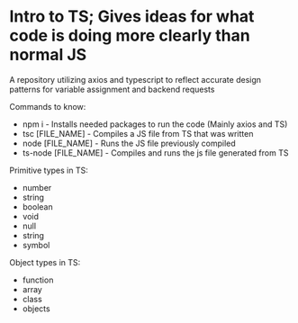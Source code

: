# Intro to TS; Gives ideas for what code is doing more clearly than normal JS

A repository utilizing axios and typescript to reflect accurate design patterns for variable assignment and backend requests

Commands to know: 
<ul>
  <li>npm i - Installs needed packages to run the code (Mainly axios and TS)</li>
  <li>tsc [FILE_NAME] - Compiles a JS file from TS that was written</li>
  <li>node [FILE_NAME] - Runs the JS file previously compiled</li>
  <li>ts-node [FILE_NAME] - Compiles and runs the js file generated from TS</li>
</ul>

Primitive types in TS:
<ul>
  <li>number</li>
  <li>string</li>
  <li>boolean</li>
  <li>void</li>
  <li>null</li>
  <li>string</li>
  <li>symbol</li>
</ul>

Object types in TS:
<ul>
  <li>function</li>
  <li>array</li>
  <li>class</li>
  <li>objects</li>
</ul>
